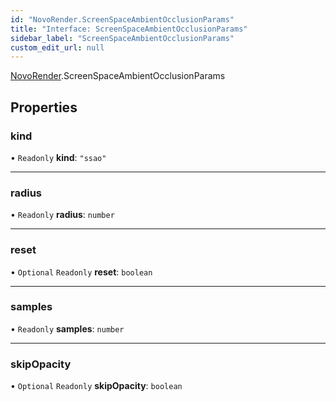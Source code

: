 ```yaml
---
id: "NovoRender.ScreenSpaceAmbientOcclusionParams"
title: "Interface: ScreenSpaceAmbientOcclusionParams"
sidebar_label: "ScreenSpaceAmbientOcclusionParams"
custom_edit_url: null
---
```


[NovoRender](../namespaces/NovoRender.md).ScreenSpaceAmbientOcclusionParams

## Properties

### kind

• `Readonly` **kind**: ``"ssao"``

___

### radius

• `Readonly` **radius**: `number`

___

### reset

• `Optional` `Readonly` **reset**: `boolean`

___

### samples

• `Readonly` **samples**: `number`

___

### skipOpacity

• `Optional` `Readonly` **skipOpacity**: `boolean`
